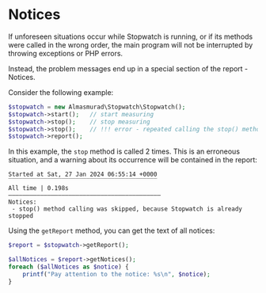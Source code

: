 
# Notices

If unforeseen situations occur while Stopwatch is running, or if its methods were called in the wrong order, the main program will not be interrupted by throwing exceptions or PHP errors. 

Instead, the problem messages end up in a special section of the report - Notices.

Consider the following example:

```php
$stopwatch = new Almasmurad\Stopwatch\Stopwatch();
$stopwatch->start();   // start measuring
$stopwatch->stop();    // stop measuring
$stopwatch->stop();    // !!! error - repeated calling the stop() method 
$stopwatch->report();
```

In this example, the `stop` method is called 2 times. This is an erroneous situation, and a warning about its occurrence will be contained in the report:

```
Started at Sat, 27 Jan 2024 06:55:14 +0000
‾‾‾‾‾‾‾‾‾‾‾‾‾‾‾‾‾‾‾‾‾‾‾‾‾‾‾‾‾‾‾‾‾‾‾‾‾‾‾‾‾‾
All time | 0.198s
———————————————————————————————————————————
Notices:
 - stop() method calling was skipped, because Stopwatch is already stopped
```

Using the `getReport` method, you can get the text of all notices:

```php
$report = $stopwatch->getReport();

$allNotices = $report->getNotices();
foreach ($allNotices as $notice) {
    printf("Pay attention to the notice: %s\n", $notice);
}
```
